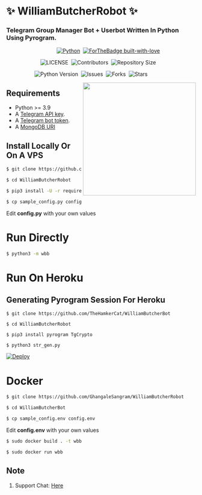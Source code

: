 # ✨ WilliamButcherRobot ✨
### Telegram Group Manager Bot + Userbot Written In Python Using Pyrogram.


&nbsp;&nbsp;&nbsp;&nbsp;&nbsp;&nbsp;&nbsp;&nbsp;&nbsp;&nbsp;&nbsp;&nbsp;&nbsp;&nbsp;&nbsp;&nbsp;&nbsp;&nbsp;&nbsp;&nbsp;&nbsp;&nbsp;&nbsp;&nbsp;&nbsp;&nbsp;&nbsp;&nbsp;&nbsp;&nbsp;&nbsp;&nbsp;&nbsp;&nbsp;[![Python](http://forthebadge.com/images/badges/made-with-python.svg)](https://python.org)&nbsp;
[![ForTheBadge built-with-love](http://ForTheBadge.com/images/badges/built-with-love.svg)](https://GitHub.com/TheHamkerCat/)


&nbsp;&nbsp;&nbsp;&nbsp;&nbsp;&nbsp;&nbsp;&nbsp;&nbsp;&nbsp;&nbsp;&nbsp;&nbsp;&nbsp;&nbsp;&nbsp;&nbsp;&nbsp;&nbsp;&nbsp;&nbsp;&nbsp;&nbsp;![LICENSE](https://img.shields.io/github/license/GhangaleSangram/WilliamButcherRobot?style=for-the-badge&logo=appveyor)&nbsp;
![Contributors](https://img.shields.io/github/contributors/GhangaleSangram/WilliamButcherRobot?style=for-the-badge&logo=appveyor)&nbsp;
![Repository Size](https://img.shields.io/github/repo-size/GhangaleSangram/WilliamButcherRobot?style=for-the-badge&logo=appveyor)


&nbsp;&nbsp;&nbsp;&nbsp;&nbsp;&nbsp;&nbsp;&nbsp;&nbsp;&nbsp;&nbsp;&nbsp;&nbsp;&nbsp;&nbsp;&nbsp;&nbsp;&nbsp;&nbsp;![Python Version](https://img.shields.io/badge/python-3.8-green?style=for-the-badge&logo=appveyor)&nbsp;
![Issues](https://img.shields.io/github/issues/GhangaleSangram/WilliamButcherRobot?style=for-the-badge&logo=appveyor)&nbsp;
![Forks](https://img.shields.io/github/forks/GhangaleSangram/WilliamButcherRobot?style=for-the-badge&logo=appveyor)&nbsp;
![Stars](https://img.shields.io/github/stars/GhangaleSangram/WilliamButcherRobot?style=for-the-badge&logo=appveyor)



<img src="https://telegra.ph/file/ba06e09e38cbf8414a5ba.jpg" width="300" align="right">


## Requirements

- Python >= 3.9
- A [Telegram API key](https://docs.pyrogram.org/intro/setup#api-keys).
- A [Telegram bot token](https://t.me/botfather).
- A [MongoDB URI](https://telegra.ph/How-To-get-Mongodb-URI-04-06)


## Install Locally Or On A VPS

```sh
$ git clone https://github.com/GhangaleSangram/WilliamButcherRobot

$ cd WilliamButcherRobot

$ pip3 install -U -r requirements.txt

$ cp sample_config.py config.py
```
Edit **config.py** with your own values

# Run Directly
```sh
$ python3 -m wbb
```

# Run On Heroku

## Generating Pyrogram Session For Heroku

```
$ git clone https://github.com/TheHamkerCat/WilliamButcherBot

$ cd WilliamButcherRobot

$ pip3 install pyrogram TgCrypto

$ python3 str_gen.py
```

[![Deploy](https://www.herokucdn.com/deploy/button.svg)](https://heroku.com/deploy?template=https://github.com/thehamkercat/WilliamButcherBot/)


# Docker

```sh
$ git clone https://github.com/GhangaleSangram/WilliamButcherRobot

$ cd WilliamButcherBot

$ cp sample_config.env config.env
```
Edit **config.env** with your own values

```sh
$ sudo docker build . -t wbb

$ sudo docker run wbb
```

## Note

1. Support Chat: [Here](https://t.me/TheProgrammerCaT_Bot)
